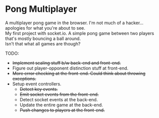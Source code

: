 # Pong Multiplayer
A multiplayer pong game in the browser. I'm not much of a hacker... apologies for what you're about to see.      
My first project with socket.io. A simple pong game between two players that's mostly bouncing a ball around.   
Isn't that what all games are though? 

TODO:  
<ul>
  <li><strike>Implement scaling stuff b/w back-end and front-end.</strike></li>
  <li>Figure out player-opponent distinction stuff at front-end.</li>
  <li><strike>More error checking at the front-end. Could think about throwing exceptions.</strike></li>
  <li>Setup event controllers.
    <ul> 
    <li><strike>Detect key events. </strike></li> 
    <li><strike>Emit socket events from the front-end. </strike></li>
    <li>Detect socket events at the back-end.</li>
    <li>Update the entire game at the back-end.</li>
    <li><strike>Push changes to players at the front-end.</strike></li>
    </ul>
  </li>
<ul>
